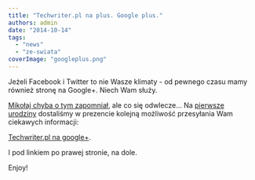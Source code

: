 ```yaml
---
title: "Techwriter.pl na plus. Google plus."
authors: admin
date: "2014-10-14"
tags:
  - "news"
  - "ze-swiata"
coverImage: "googleplus.png"
---
```


Jeżeli Facebook i Twitter to nie Wasze klimaty - od pewnego czasu mamy również
stronę na Google+. Niech Wam służy.

<!--truncate-->

[Mikołaj chyba o tym zapomniał](http://techwriter.pl/prezent-od-sw-mikolaja-twarzoksiazka/),
ale co się odwlecze... Na
[pierwsze urodziny](http://techwriter.pl/to-juz-rok/) dostaliśmy w prezencie
kolejną możliwość przesyłania Wam ciekawych informacji:

[Techwriter.pl na google+](https://plus.google.com/103594524509520250360).

I pod linkiem po prawej stronie, na dole.

Enjoy!
